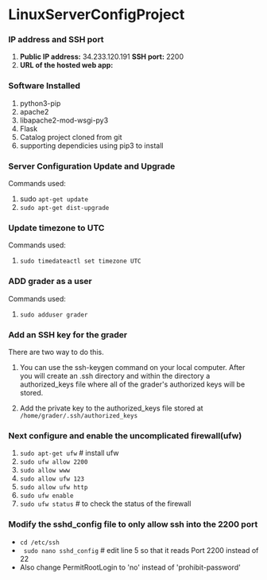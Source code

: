 # LinuxServerConfigProject

### IP address and SSH port
1. **Public IP address:** 34.233.120.191 **SSH port:** 2200
2. **URL of the hosted web app:** 


### Software Installed
1. python3-pip
2. apache2
3. libapache2-mod-wsgi-py3
4. Flask
5. Catalog project cloned from git
6. supporting dependicies using pip3 to install

### Server Configuration Update and Upgrade
Commands used:
1. sudo `apt-get update`
2. `sudo apt-get dist-upgrade`


### Update timezone to UTC

Commands used:
1. `sudo timedateactl set timezone UTC`

### ADD grader as a user

Commands used:
1. `sudo adduser grader`

### Add an SSH key for the grader

There are two way to do this. 
1. You can use the ssh-keygen command on your local computer. 
After you will create an .ssh directory and within the directory a authorized_keys file
where all of the grader's authorized keys will be stored.

2. Add the private key to the authorized_keys file stored at `/home/grader/.ssh/authorized_keys` 

### Next configure and enable the uncomplicated firewall(ufw)

1. `sudo apt-get ufw` # install ufw 
2. `sudo ufw allow 2200`
3. `sudo allow www`
4. `sudo allow ufw 123`
5. `sudo allow ufw http`
6. `sudo ufw enable`
7. `sudo ufw status` # to check the status of the firewall


### Modify the sshd_config file to only allow ssh into the 2200 port

* `cd /etc/ssh`
* ` sudo nano sshd_config` # edit line 5 so that it reads Port 2200 instead of 22
* Also change PermitRootLogin to 'no' instead of 'prohibit-password' 
